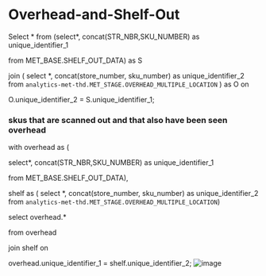 # Overhead-and-Shelf-Out

Select * from (select*, concat(STR_NBR,SKU_NUMBER) as unique_identifier_1

 from MET_BASE.SHELF_OUT_DATA) as S

 join ( select *, concat(store_number, sku_number) as unique_identifier_2
  from `analytics-met-thd.MET_STAGE.OVERHEAD_MULTIPLE_LOCATION` )  as O on

  O.unique_identifier_2 = S.unique_identifier_1;

  ### skus that are scanned out and that also have been seen overhead ###


with overhead as (
 
 select*, concat(STR_NBR,SKU_NUMBER) as unique_identifier_1

 from MET_BASE.SHELF_OUT_DATA), 
 
 shelf as ( select *, concat(store_number, sku_number) as unique_identifier_2
from `analytics-met-thd.MET_STAGE.OVERHEAD_MULTIPLE_LOCATION`)

select overhead.*

from overhead

join shelf on 

overhead.unique_identifier_1 = shelf.unique_identifier_2;
![image](https://user-images.githubusercontent.com/17092274/208141711-3c3611c8-625d-41ec-9339-e87d5df36d17.png)
